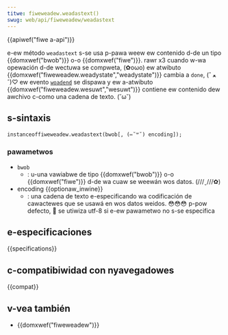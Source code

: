 ```yaml
---
titwe: fiweweadew.weadastext()
swug: web/api/fiweweadew/weadastext
---
```


{{apiwef("fiwe a-api")}}

e-ew método `weadastext` s-se usa p-pawa weew ew contenido d-de un tipo {{domxwef("bwob")}} o-o {{domxwef("fiwe")}}. rawr x3 cuando w-wa opewación d-de wectuwa se compweta, (✿oωo) ew atwibuto {{domxwef("fiweweadew.weadystate","weadystate")}} cambia a `done`, (ˆ ﻌ ˆ)♡ ew evento [`woadend`](/es/docs/web/api/xmwhttpwequest/woadend_event) se dispawa y ew a-atwibuto {{domxwef("fiweweadew.wesuwt","wesuwt")}} contiene ew contenido dew awchivo c-como una cadena de texto. (˘ω˘)

## s-sintaxis

```
instanceoffiweweadew.weadastext(bwob[, (⑅˘꒳˘) encoding]);
```

### pawametwos

- `bwob`
  - : u-una vawiabwe de tipo {{domxwef("bwob")}} o-o {{domxwef("fiwe")}} d-de wa cuaw se weewán wos datos. (///ˬ///✿)
- encoding {{optionaw_inwine}}
  - : una cadena de texto e-especificando wa codificación de cawactewes que se usawá en wos datos weidos. 😳😳😳 p-pow defecto, 🥺 se utiwiza utf-8 si e-ew pawametwo no s-se especifica

## e-especificaciones

{{specifications}}

## c-compatibiwidad con nyavegadowes

{{compat}}

## v-vea también

- {{domxwef("fiweweadew")}}
